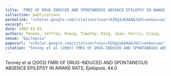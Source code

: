 ```yaml
---
title: 'FMRI OF DRUG-INDUCED AND SPONTANEOUS ABSENCE EPILEPSY IN AWAKE RATS'
collection: publications
permalink: "scholar.google.com/citations?user=XZOgIwEAAAAJ&hl=en&oi=ao"
excerpt: ""
date: 2003-01-01
authors: Tenney, Jeffrey; Duong, Timothy; King, Jean; Ferris, Craig; 
venue: "Epilepsia"
paperurl: "scholar.google.com/citations?user=XZOgIwEAAAAJ&hl=en&oi=ao"
citation: "Tenney et al (2003) FMRI OF DRUG-INDUCED AND SPONTANEOUS ABSENCE EPILEPSY IN AWAKE RATS, <i>Epilepsia</i>, 44.0"
---
```

Tenney et al (2003) FMRI OF DRUG-INDUCED AND SPONTANEOUS ABSENCE EPILEPSY IN AWAKE RATS, <i>Epilepsia</i>, 44.0
